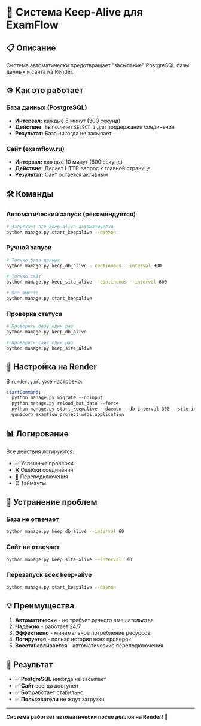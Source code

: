 # 🚀 Система Keep-Alive для ExamFlow

## 📋 **Описание**

Система автоматически предотвращает "засыпание" PostgreSQL базы данных и сайта на Render.

## ⚙️ **Как это работает**

### **База данных (PostgreSQL)**
- **Интервал:** каждые 5 минут (300 секунд)
- **Действие:** Выполняет `SELECT 1` для поддержания соединения
- **Результат:** База никогда не засыпает

### **Сайт (examflow.ru)**
- **Интервал:** каждые 10 минут (600 секунд)  
- **Действие:** Делает HTTP-запрос к главной странице
- **Результат:** Сайт остается активным

## 🛠️ **Команды**

### **Автоматический запуск (рекомендуется)**
```bash
# Запускает все keep-alive автоматически
python manage.py start_keepalive --daemon
```

### **Ручной запуск**
```bash
# Только база данных
python manage.py keep_db_alive --continuous --interval 300

# Только сайт  
python manage.py keep_site_alive --continuous --interval 600

# Все вместе
python manage.py start_keepalive
```

### **Проверка статуса**
```bash
# Проверить базу один раз
python manage.py keep_db_alive

# Проверить сайт один раз
python manage.py keep_site_alive
```

## 🔧 **Настройка на Render**

В `render.yaml` уже настроено:
```yaml
startCommand: |
  python manage.py migrate --noinput
  python manage.py reload_bot_data --force
  python manage.py start_keepalive --daemon --db-interval 300 --site-interval 600
  gunicorn examflow_project.wsgi:application
```

## 📊 **Логирование**

Все действия логируются:
- ✅ Успешные проверки
- ❌ Ошибки соединения
- 🔄 Переподключения
- ⏰ Таймауты

## 🚨 **Устранение проблем**

### **База не отвечает**
```bash
python manage.py keep_db_alive --interval 60
```

### **Сайт не отвечает**
```bash
python manage.py keep_site_alive --interval 300
```

### **Перезапуск всех keep-alive**
```bash
python manage.py start_keepalive --daemon
```

## 💡 **Преимущества**

1. **Автоматически** - не требует ручного вмешательства
2. **Надежно** - работает 24/7
3. **Эффективно** - минимальное потребление ресурсов
4. **Логируется** - полная история всех проверок
5. **Восстанавливается** - автоматические переподключения

## 🎯 **Результат**

- ✅ **PostgreSQL** никогда не засыпает
- ✅ **Сайт** всегда доступен
- ✅ **Бот** работает стабильно
- ✅ **Пользователи** не ждут загрузки

---

**Система работает автоматически после деплоя на Render!** 🚀
